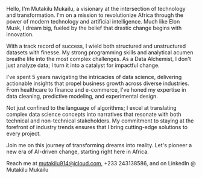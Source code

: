 Hello, I'm Mutakilu Mukailu, a visionary at the intersection of technology and transformation. I'm on a mission to revolutionize Africa through the power of modern technology and artificial intelligence. Much like Elon Musk, I dream big, fueled by the belief that drastic change begins with innovation.

With a track record of success, I wield both structured and unstructured datasets with finesse. My strong programming skills and analytical acumen breathe life into the most complex challenges. As a Data Alchemist, I don't just analyze data; I turn it into a catalyst for impactful change.

I've spent 5 years navigating the intricacies of data science, delivering actionable insights that propel business growth across diverse industries. From healthcare to finance and e-commerce, I've honed my expertise in data cleaning, predictive modeling, and experimental design.

Not just confined to the language of algorithms; I excel at translating complex data science concepts into narratives that resonate with both technical and non-technical stakeholders. My commitment to staying at the forefront of industry trends ensures that I bring cutting-edge solutions to every project.

Join me on this journey of transforming dreams into reality. Let's pioneer a new era of AI-driven change, starting right here in Africa.

Reach me at mutakilu914@icloud.com, +233 243138586, and on LinkedIn @ Mutakilu Mukailu
<!---
mmutakilu/mmutakilu is a ✨ special ✨ repository because its `README.md` (this file) appears on your GitHub profile.
You can click the Preview link to take a look at your changes.
--->
